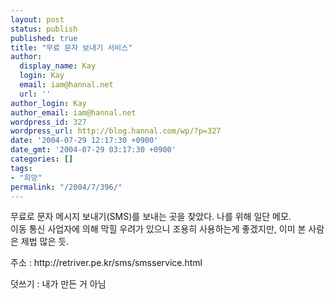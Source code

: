 ```yaml
---
layout: post
status: publish
published: true
title: "무료 문자 보내기 서비스"
author:
  display_name: Kay
  login: Kay
  email: iam@hannal.net
  url: ''
author_login: Kay
author_email: iam@hannal.net
wordpress_id: 327
wordpress_url: http://blog.hannal.com/wp/?p=327
date: '2004-07-29 12:17:30 +0900'
date_gmt: '2004-07-29 03:17:30 +0900'
categories: []
tags:
- "희망"
permalink: "/2004/7/396/"
---
```

<p>무료로 문자 메시지 보내기(SMS)를 보내는 곳을 찾았다. 나를 위해 일단 메모.<br />
이동 통신 사업자에 의해 막힐 우려가 있으니 조용히 사용하는게 좋겠지만, 이미 본 사람은 제법 많은 듯.</p>
<p>주소 : http://retriver.pe.kr/sms/smsservice.html</p>
<p>덧쓰기 : 내가 만든 거 아님</p>
